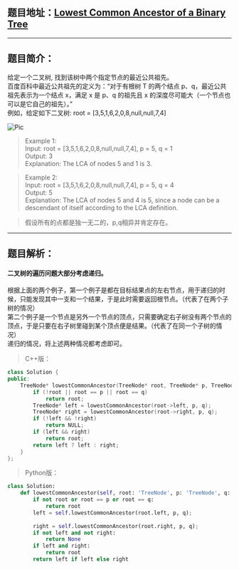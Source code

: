 ## 题目地址：[Lowest Common Ancestor of a Binary Tree](https://leetcode.com/problems/lowest-common-ancestor-of-a-binary-tree/)
---
## 题目简介：
给定一个二叉树, 找到该树中两个指定节点的最近公共祖先。  
百度百科中最近公共祖先的定义为：“对于有根树 T 的两个结点 p、q，最近公共祖先表示为一个结点 x，满足 x 是 p、q 的祖先且 x 的深度尽可能大（一个节点也可以是它自己的祖先）。”   
例如，给定如下二叉树: root = [3,5,1,6,2,0,8,null,null,7,4]  
  
![Pic](https://assets.leetcode.com/uploads/2018/12/14/binarytree.png)  
> Example 1:  
> Input: root = [3,5,1,6,2,0,8,null,null,7,4], p = 5, q = 1  
> Output: 3  
> Explanation: The LCA of nodes 5 and 1 is 3.   
   
> Example 2:  
> Input: root = [3,5,1,6,2,0,8,null,null,7,4], p = 5, q = 4  
> Output: 5  
> Explanation: The LCA of nodes 5 and 4 is 5, since a node can be a descendant of itself according to the LCA definition.    

  > 假设所有的点都是独一无二的，p,q相异并肯定存在。
---
## 题目解析：
#### 二叉树的遍历问题大部分考虑递归。  
根据上面的两个例子，第一个例子是都在目标结果点的左右节点，用于递归的时候，只能发现其中一支和一个结果，于是此时需要返回根节点。（代表了在两个子树的情况）  
第二个例子是一个节点是另外一个节点的顶点，只需要确定右子树没有两个节点的顶点，于是只要在右子树里碰到某个顶点便是结果。（代表了在同一个子树的情况）  
递归的情况，将上述两种情况都考虑即可。   
>C++版：

```c++
class Solution {
public:
    TreeNode* lowestCommonAncestor(TreeNode* root, TreeNode* p, TreeNode* q) {
        if (!root || root == p || root == q) 
            return root;
        TreeNode* left = lowestCommonAncestor(root->left, p, q);
        TreeNode* right = lowestCommonAncestor(root->right, p, q);
        if (!left && !right)
            return NULL;
        if (left && right)
            return root;
        return left ? left : right;
    }
};
```
>Python版：

```python
class Solution:
    def lowestCommonAncestor(self, root: 'TreeNode', p: 'TreeNode', q: 'TreeNode') -> 'TreeNode':
        if not root or root == p or root == q:
            return root
        left = self.lowestCommonAncestor(root.left, p, q);
        
        right = self.lowestCommonAncestor(root.right, p, q);
        if not left and not right:
            return None
        if left and right:
            return root
        return left if left else right
```
